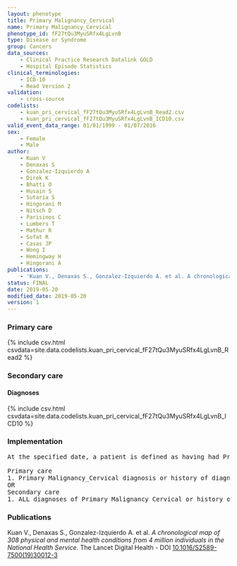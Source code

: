 ```yaml
---
layout: phenotype
title: Primary Malignancy_Cervical
name: Primary Malignancy_Cervical
phenotype_id: fF27tQu3MyuSRfx4LgLvnB 
type: Disease or Syndrome
group: Cancers
data_sources: 
    - Clinical Practice Research Datalink GOLD
    - Hospital Episode Statistics
clinical_terminologies: 
    - ICD-10
    - Read Version 2
validation: 
    - cross-source
codelists: 
    - kuan_pri_cervical_fF27tQu3MyuSRfx4LgLvnB_Read2.csv
    - kuan_pri_cervical_fF27tQu3MyuSRfx4LgLvnB_ICD10.csv
valid_event_data_range: 01/01/1999 - 01/07/2016
sex: 
    - Female
    - Male
author: 
    - Kuan V
    - Denaxas S
    - Gonzalez-Izquierdo A
    - Direk K
    - Bhatti O
    - Husain S
    - Sutaria S
    - Hingorani M
    - Nitsch D
    - Parisinos C
    - Lumbers T
    - Mathur R
    - Sofat R
    - Casas JP
    - Wong I
    - Hemingway H
    - Hingorani A
publications: 
    - 'Kuan V., Denaxas S., Gonzalez-Izquierdo A. et al. A chronological map of 308 physical and mental health conditions from 4 million individuals in the National Health Service. The Lancet Digital Health - DOI: 10.1016/S2589-7500(19)30012-3' 
status: FINAL
date: 2019-05-20
modified_date: 2019-05-20
version: 1
---
```

### Primary care 
{% include csv.html csvdata=site.data.codelists.kuan_pri_cervical_fF27tQu3MyuSRfx4LgLvnB_Read2 %}
### Secondary care 
#### Diagnoses 
{% include csv.html csvdata=site.data.codelists.kuan_pri_cervical_fF27tQu3MyuSRfx4LgLvnB_ICD10 %}
### Implementation 
<pre>At the specified date, a patient is defined as having had Primary Malignancy Cervical IF they meet the criteria for any of the following on or before the specified date. The earliest date on which the individual meets any of the following criteria on or before the specified date is defined as the first event date:

Primary care
1. Primary Malignancy_Cervical diagnosis or history of diagnosis during a consultation 
OR
Secondary care
1. ALL diagnoses of Primary Malignancy_Cervical or history of diagnosis during a hospitalization</pre> 
 
### Publications 
Kuan V., Denaxas S., Gonzalez-Izquierdo A. et al. _A chronological map of 308 physical and mental health conditions from 4 million individuals in the National Health Service_. The Lancet Digital Health - DOI <a href='https://www.thelancet.com/journals/landig/article/PIIS2589-7500(19)30012-3/fulltext'>10.1016/S2589-7500(19)30012-3</a>